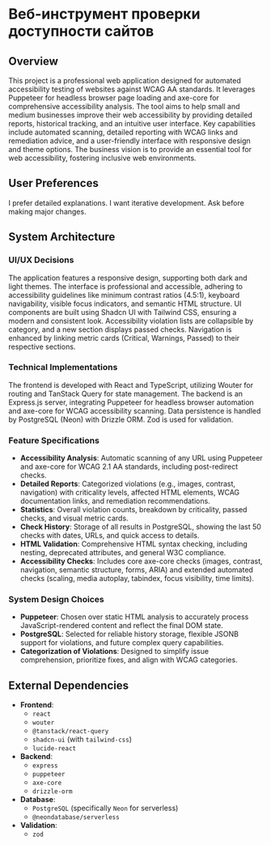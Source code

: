 # Веб-инструмент проверки доступности сайтов

## Overview
This project is a professional web application designed for automated accessibility testing of websites against WCAG AA standards. It leverages Puppeteer for headless browser page loading and axe-core for comprehensive accessibility analysis. The tool aims to help small and medium businesses improve their web accessibility by providing detailed reports, historical tracking, and an intuitive user interface. Key capabilities include automated scanning, detailed reporting with WCAG links and remediation advice, and a user-friendly interface with responsive design and theme options. The business vision is to provide an essential tool for web accessibility, fostering inclusive web environments.

## User Preferences
I prefer detailed explanations.
I want iterative development.
Ask before making major changes.

## System Architecture

### UI/UX Decisions
The application features a responsive design, supporting both dark and light themes. The interface is professional and accessible, adhering to accessibility guidelines like minimum contrast ratios (4.5:1), keyboard navigability, visible focus indicators, and semantic HTML structure. UI components are built using Shadcn UI with Tailwind CSS, ensuring a modern and consistent look. Accessibility violation lists are collapsible by category, and a new section displays passed checks. Navigation is enhanced by linking metric cards (Critical, Warnings, Passed) to their respective sections.

### Technical Implementations
The frontend is developed with React and TypeScript, utilizing Wouter for routing and TanStack Query for state management. The backend is an Express.js server, integrating Puppeteer for headless browser automation and axe-core for WCAG accessibility scanning. Data persistence is handled by PostgreSQL (Neon) with Drizzle ORM. Zod is used for validation.

### Feature Specifications
- **Accessibility Analysis**: Automatic scanning of any URL using Puppeteer and axe-core for WCAG 2.1 AA standards, including post-redirect checks.
- **Detailed Reports**: Categorized violations (e.g., images, contrast, navigation) with criticality levels, affected HTML elements, WCAG documentation links, and remediation recommendations.
- **Statistics**: Overall violation counts, breakdown by criticality, passed checks, and visual metric cards.
- **Check History**: Storage of all results in PostgreSQL, showing the last 50 checks with dates, URLs, and quick access to details.
- **HTML Validation**: Comprehensive HTML syntax checking, including nesting, deprecated attributes, and general W3C compliance.
- **Accessibility Checks**: Includes core axe-core checks (images, contrast, navigation, semantic structure, forms, ARIA) and extended automated checks (scaling, media autoplay, tabindex, focus visibility, time limits).

### System Design Choices
- **Puppeteer**: Chosen over static HTML analysis to accurately process JavaScript-rendered content and reflect the final DOM state.
- **PostgreSQL**: Selected for reliable history storage, flexible JSONB support for violations, and future complex query capabilities.
- **Categorization of Violations**: Designed to simplify issue comprehension, prioritize fixes, and align with WCAG categories.

## External Dependencies

- **Frontend**:
    - `react`
    - `wouter`
    - `@tanstack/react-query`
    - `shadcn-ui` (with `tailwind-css`)
    - `lucide-react`
- **Backend**:
    - `express`
    - `puppeteer`
    - `axe-core`
    - `drizzle-orm`
- **Database**:
    - `PostgreSQL` (specifically `Neon` for serverless)
    - `@neondatabase/serverless`
- **Validation**:
    - `zod`